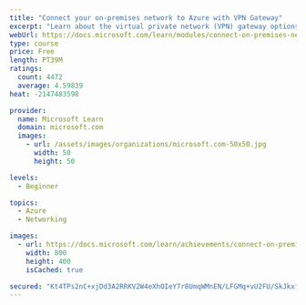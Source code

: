 ```yaml
---
title: "Connect your on-premises network to Azure with VPN Gateway"
excerpt: "Learn about the virtual private network (VPN) gateway options in Azure and typical scenarios for using a VPN. Create and test VPNs to securely connect sites to Azure."
webUrl: https://docs.microsoft.com/learn/modules/connect-on-premises-network-with-vpn-gateway/
type: course
price: Free
length: PT39M
ratings:
  count: 4472
  average: 4.59839
heat: -2147483598

provider:
  name: Microsoft Learn
  domain: microsoft.com
  images:
    - url: /assets/images/organizations/microsoft.com-50x50.jpg
      width: 50
      height: 50

levels:
  - Beginner

topics:
  - Azure
  - Networking

images:
  - url: https://docs.microsoft.com/learn/achievements/connect-on-premises-network-with-vpn-gateway-social.png
    width: 800
    height: 400
    isCached: true

secured: "Kt4TPs2nC+xjDd3A2RRKV2W4eXhOIeY7r8UmqWMnEN/LFGMq+vU2FU/SkJkxfmElJXlRvIee5WZBsScGw4YnwREyqVJwnEZPfnqdUp9ZHbRKe+cdZnnLViwhQkul/NDMe3Q30X7DikYcHBoxImlG7pmQsb+R52Un+D7fXhSO6EvkG0SC7/d5gKUizojsur4ErVATU4Ya7aAvD7flRtg2DUkji1cDEHQD1SPO+qfQCwNohQmwlRf8amQiDj9oKhaaN98JyGt0SZNDNbNRRCd7p++uvEXH9RrVCHzD5+ldGRGUMILoGZ1gaqAkz7OEEUbMrwgTcz3lzyZSckwtffj+SD7MWml7mUUIuPAmb5zDfA7Y69BwJc/2DI0wmtz667kWWOeGVxwS/tyPBCFDusnUKoj6XobL7gVMLQW7QZH+O08=;fR1qjYosaaY/+RxxQ6p8WA=="
---
```



